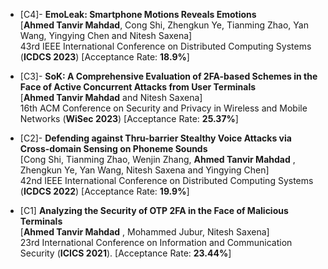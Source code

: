 - [C4]- **EmoLeak: Smartphone Motions Reveals Emotions**  
   [**Ahmed Tanvir Mahdad**, Cong Shi, Zhengkun Ye, Tianming Zhao, Yan Wang, Yingying Chen and Nitesh Saxena]   
   43rd IEEE International Conference on Distributed Computing Systems (**ICDCS 2023**) [Acceptance Rate: **18.9%**]

- [C3]- **SoK: A Comprehensive Evaluation of 2FA-based Schemes in the Face of Active Concurrent  Attacks from User Terminals**  
   [**Ahmed Tanvir Mahdad** and Nitesh Saxena]  
   16th ACM Conference on Security and Privacy in Wireless and Mobile Networks (**WiSec 2023**) [Acceptance Rate: **25.37%**]

- [C2]- **Defending against Thru-barrier Stealthy Voice Attacks via Cross-domain Sensing on Phoneme Sounds**  
   [Cong Shi, Tianming Zhao, Wenjin Zhang, **Ahmed Tanvir Mahdad** , Zhengkun Ye, Yan Wang, Nitesh Saxena and Yingying Chen]  
   42nd IEEE International Conference on Distributed Computing Systems (**ICDCS 2022**) [Acceptance Rate: **19.9%**]

- [C1] **Analyzing the Security of OTP 2FA in the Face of Malicious Terminals**  
   [**Ahmed Tanvir Mahdad** , Mohammed Jubur, Nitesh Saxena]  
   23rd International Conference on Information and Communication Security (**ICICS 2021**). [Acceptance Rate: **23.44%**]
